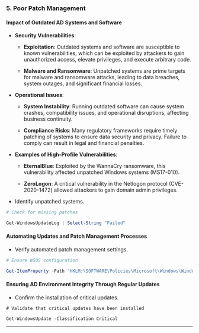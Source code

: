 ### 5. **Poor Patch Management**

#### **Impact of Outdated AD Systems and Software**

- **Security Vulnerabilities**:

	- **Exploitation**: Outdated systems and software are susceptible to known vulnerabilities, which can be exploited by attackers to gain unauthorized access, elevate privileges, and execute arbitrary code.
	
	- **Malware and Ransomware**: Unpatched systems are prime targets for malware and ransomware attacks, leading to data breaches, system outages, and significant financial losses.

- **Operational Issues**:

	- **System Instability**: Running outdated software can cause system crashes, compatibility issues, and operational disruptions, affecting business continuity.
	
	- **Compliance Risks**: Many regulatory frameworks require timely patching of systems to ensure data security and privacy. Failure to comply can result in legal and financial penalties.

- **Examples of High-Profile Vulnerabilities**:

	- **EternalBlue**: Exploited by the WannaCry ransomware, this vulnerability affected unpatched Windows systems (MS17-010).
	
	- **ZeroLogon**: A critical vulnerability in the Netlogon protocol (CVE-2020-1472) allowed attackers to gain domain admin privileges.




- Identify unpatched systems.

```powershell
# Check for missing patches

Get-WindowsUpdateLog | Select-String "Failed"
```

#### **Automating Updates and Patch Management Processes**

- Verify automated patch management settings.

```powershell
# Ensure WSUS configuration

Get-ItemProperty -Path "HKLM:\SOFTWARE\Policies\Microsoft\Windows\WindowsUpdate\AU"
```

#### **Ensuring AD Environment Integrity Through Regular Updates**

- Confirm the installation of critical updates.
  
```powershel
# Validate that critical updates have been installed

Get-WindowsUpdate -Classification Critical
```

---

